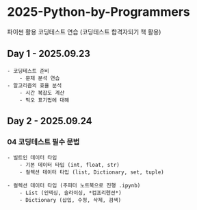 # 2025-Python-by-Programmers
파이썬 활용 코딩테스트 연습 (코딩테스트 합격자되기 책 활용)

## Day 1 - 2025.09.23
    - 코딩테스트 준비
        - 문제 분석 연습
    - 알고리즘의 효율 분석
        - 시간 복잡도 계산
        - 빅오 표기법에 대해

## Day 2 - 2025.09.24
### 04 코딩테스트 필수 문법
    - 빌트인 데이터 타입
        - 기본 데이터 타입 (int, float, str)
        - 컬렉션 데이터 타입 (list, Dictionary, set, tuple)

    - 컬렉션 데이터 타입 (주피터 노트북으로 진행 .ipynb)
        - List (인덱싱, 슬라이싱, *컴프리헨션*)
        - Dictionary (삽입, 수정, 삭제, 검색)